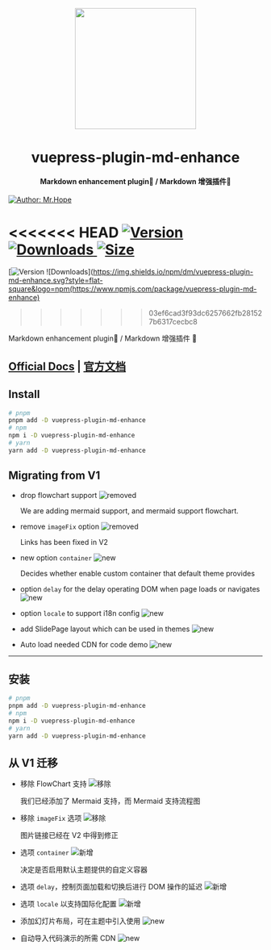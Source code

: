 <!-- markdownlint-disable -->
<p align="center">
  <img width="240" src="https://plugin-md-enhance.vuejs.press/logo.svg" style="text-align: center;">
</p>
<h1 align="center">vuepress-plugin-md-enhance</h1>
<h4 align="center">Markdown enhancement plugin📄 / Markdown 增强插件📄</h4>

[![Author: Mr.Hope](https://img.shields.io/badge/Author-Mr.Hope-blue.svg?style=for-the-badge)](https://mrhope.site)

<!-- markdownlint-restore -->

<<<<<<< HEAD
[![Version](https://img.shields.io/npm/v/vuepress-plugin-md-enhance.svg?style=flat-square&logo=npm) ![Downloads](https://img.shields.io/npm/dm/vuepress-plugin-md-enhance.svg?style=flat-square&logo=npm) ![Size](https://img.shields.io/bundlephobia/min/vuepress-plugin-md-enhance?style=flat-square&logo=npm)](https://www.npmjs.com/package/vuepress-plugin-md-enhance)
=======
[![Version](https://img.shields.io/npm/v/vuepress-plugin-md-enhance.svg?style=flat-square&logo=npm) ![Downloads](https://img.shields.io/npm/dm/vuepress-plugin-md-enhance.svg?style=flat-square&logo=npm(https://www.npmjs.com/package/vuepress-plugin-md-enhance)
>>>>>>> 03ef6cad3f93dc6257662fb281527b6317cecbc8

Markdown enhancement plugin📄 / Markdown 增强插件 📄

## [Official Docs](https://plugin-md-enhance.vuejs.press/) | [官方文档](https://plugin-md-enhance.vuejs.press/zh/)

## Install

```bash
# pnpm
pnpm add -D vuepress-plugin-md-enhance
# npm
npm i -D vuepress-plugin-md-enhance
# yarn
yarn add -D vuepress-plugin-md-enhance
```

## Migrating from V1

- drop flowchart support ![removed](https://img.shields.io/badge/-removed-red)

  We are adding mermaid support, and mermaid support flowchart.

- remove `imageFix` option ![removed](https://img.shields.io/badge/-removed-red)

  Links has been fixed in V2

- new option `container` ![new](https://img.shields.io/badge/-new-brightgreen)

  Decides whether enable custom container that default theme provides

- option `delay` for the delay operating DOM when page loads or navigates ![new](https://img.shields.io/badge/-new-brightgreen)

- option `locale` to support i18n config ![new](https://img.shields.io/badge/-new-brightgreen)

- add SlidePage layout which can be used in themes ![new](https://img.shields.io/badge/-new-brightgreen)

- Auto load needed CDN for code demo ![new](https://img.shields.io/badge/-new-brightgreen)

---

## 安装

```bash
# pnpm
pnpm add -D vuepress-plugin-md-enhance
# npm
npm i -D vuepress-plugin-md-enhance
# yarn
yarn add -D vuepress-plugin-md-enhance
```

## 从 V1 迁移

- 移除 FlowChart 支持 ![移除](https://img.shields.io/badge/-移除-red)

  我们已经添加了 Mermaid 支持，而 Mermaid 支持流程图

- 移除 `imageFix` 选项 ![移除](https://img.shields.io/badge/-移除-red)

  图片链接已经在 V2 中得到修正

- 选项 `container` ![新增](https://img.shields.io/badge/-新增-brightgreen)

  决定是否启用默认主题提供的自定义容器

- 选项 `delay`，控制页面加载和切换后进行 DOM 操作的延迟 ![新增](https://img.shields.io/badge/-新增-brightgreen)

- 选项 `locale` 以支持国际化配置 ![新增](https://img.shields.io/badge/-新增-brightgreen)

- 添加幻灯片布局，可在主题中引入使用 ![new](https://img.shields.io/badge/-new-brightgreen)

- 自动导入代码演示的所需 CDN ![new](https://img.shields.io/badge/-new-brightgreen)
